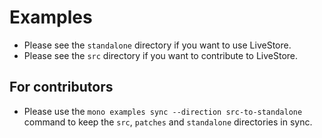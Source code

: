 # Examples

- Please see the `standalone` directory if you want to use LiveStore.
- Please see the `src` directory if you want to contribute to LiveStore.

## For contributors

- Please use the `mono examples sync --direction src-to-standalone` command to keep the `src`, `patches` and `standalone` directories in sync.
